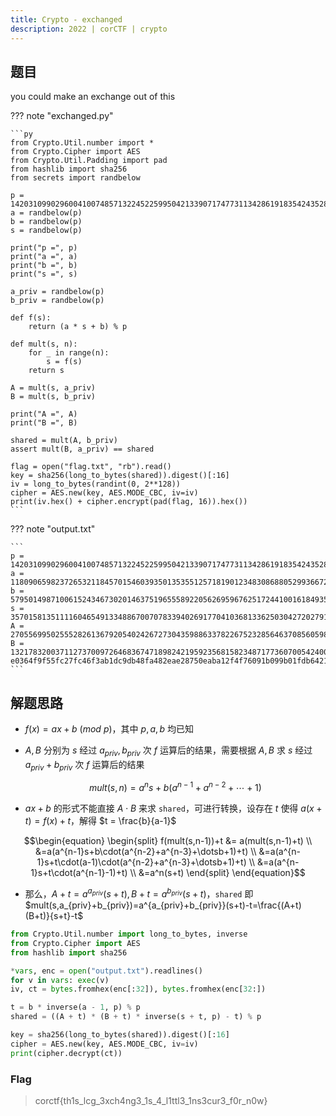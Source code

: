 ```yaml
---
title: Crypto - exchanged
description: 2022 | corCTF | crypto
---
```


## 题目

you could make an exchange out of this

??? note "exchanged.py"

    ```py
    from Crypto.Util.number import *
    from Crypto.Cipher import AES
    from Crypto.Util.Padding import pad
    from hashlib import sha256
    from secrets import randbelow

    p = 142031099029600410074857132245225995042133907174773113428619183542435280521982827908693709967174895346639746117298434598064909317599742674575275028013832939859778024440938714958561951083471842387497181706195805000375824824688304388119038321175358608957437054475286727321806430701729130544065757189542110211847
    a = randbelow(p)
    b = randbelow(p)
    s = randbelow(p)

    print("p =", p)
    print("a =", a)
    print("b =", b)
    print("s =", s)

    a_priv = randbelow(p)
    b_priv = randbelow(p)

    def f(s):
        return (a * s + b) % p

    def mult(s, n):
        for _ in range(n):
            s = f(s)
        return s

    A = mult(s, a_priv)
    B = mult(s, b_priv)

    print("A =", A)
    print("B =", B)

    shared = mult(A, b_priv)
    assert mult(B, a_priv) == shared

    flag = open("flag.txt", "rb").read()
    key = sha256(long_to_bytes(shared)).digest()[:16]
    iv = long_to_bytes(randint(0, 2**128))
    cipher = AES.new(key, AES.MODE_CBC, iv=iv)
    print(iv.hex() + cipher.encrypt(pad(flag, 16)).hex())
    ```

??? note "output.txt"

    ```
    p = 142031099029600410074857132245225995042133907174773113428619183542435280521982827908693709967174895346639746117298434598064909317599742674575275028013832939859778024440938714958561951083471842387497181706195805000375824824688304388119038321175358608957437054475286727321806430701729130544065757189542110211847
    a = 118090659823726532118457015460393501353551257181901234830868805299366725758012165845638977878322282762929021570278435511082796994178870962500440332899721398426189888618654464380851733007647761349698218193871563040337609238025971961729401986114391957513108804134147523112841191971447906617102015540889276702905
    b = 57950149871006152434673020146375196555892205626959676251724410016184935825712508121123309360222777559827093965468965268147720027647842492655071706063669328135127202250040935414836416360350924218462798003878266563205893267635176851677889275076622582116735064397099811275094311855310291134721254402338711815917
    s = 35701581351111604654913348867007078339402691770410368133625030427202791057766853103510974089592411344065769957370802617378495161837442670157827768677411871042401500071366317439681461271483880858007469502453361706001973441902698612564888892738986839322028935932565866492285930239231621460094395437739108335763
    A = 27055699502555282613679205402426727304359886337822675232856463708560598772666004663660052528328692282077165590259495090388216629240053397041429587052611133163886938471164829537589711598253115270161090086180001501227164925199272064309777701514693535680247097233110602308486009083412543129797852747444605837628
    B = 132178320037112737009726468367471898242195923568158234871773607005424001152694338993978703689030147215843125095282272730052868843423659165019475476788785426513627877574198334376818205173785102362137159225281640301442638067549414775820844039938433118586793458501467811405967773962568614238426424346683176754273
    e0364f9f55fc27fc46f3ab1dc9db48fa482eae28750eaba12f4f76091b099b01fdb64212f66caa6f366934c3b9929bad37997b3f9d071ce3c74d3e36acb26d6efc9caa2508ed023828583a236400d64e
    ```

## 解题思路

- $f(x)=ax+b\ (mod\ p)$，其中 $p,a,b$ 均已知
- $A, B$ 分别为 $s$ 经过 $a_{priv}, b_{priv}$ 次 $f$ 运算后的结果，需要根据 $A,B$ 求 $s$ 经过 $a_{priv}+b_{priv}$ 次 $f$ 运算后的结果

    <div style="text-align: center">

    $mult(s, n)=a^{n}s+b(a^{n-1} + a^{n-2} + \dotsb + 1)$

    </div>

- $ax+b$ 的形式不能直接 $A\cdot B$ 来求 `shared`，可进行转换，设存在 $t$ 使得 $a(x+t) = f(x) + t$，解得 $t = \frac{b}{a-1}$

$$\begin{equation}
    \begin{split}
f(mult(s,n-1))+t &= a(mult(s,n-1)+t) \\
&=a(a^{n-1}s+b\cdot(a^{n-2}+a^{n-3}+\dotsb+1)+t) \\
&=a(a^{n-1}s+t\cdot(a-1)\cdot(a^{n-2}+a^{n-3}+\dotsb+1)+t) \\
&=a(a^{n-1}s+t\cdot(a^{n-1}-1)+t) \\
&=a^n(s+t)
    \end{split}
\end{equation}$$

- 那么，$A+t=a^{a_{priv}}(s+t),B+t=a^{b_{priv}}(s+t)$，`shared` 即 $mult(s,a_{priv}+b_{priv})=a^{a_{priv}+b_{priv}}(s+t)-t=\frac{(A+t)(B+t)}{s+t}-t$

```py
from Crypto.Util.number import long_to_bytes, inverse
from Crypto.Cipher import AES
from hashlib import sha256

*vars, enc = open("output.txt").readlines()
for v in vars: exec(v)
iv, ct = bytes.fromhex(enc[:32]), bytes.fromhex(enc[32:])

t = b * inverse(a - 1, p) % p
shared = ((A + t) * (B + t) * inverse(s + t, p) - t) % p

key = sha256(long_to_bytes(shared)).digest()[:16]
cipher = AES.new(key, AES.MODE_CBC, iv=iv)
print(cipher.decrypt(ct))
```

### Flag

> corctf{th1s_lcg_3xch4ng3_1s_4_l1ttl3_1ns3cur3_f0r_n0w}